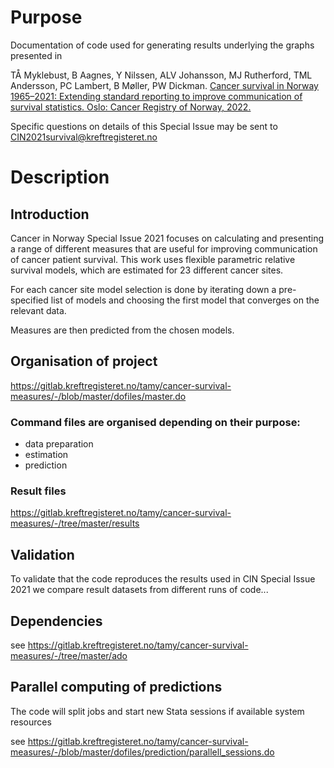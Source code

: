 # Purpose
Documentation of code used for generating results underlying the graphs presented in 

TÅ Myklebust, B Aagnes, Y Nilssen, ALV Johansson, MJ Rutherford, TML Andersson, PC Lambert,
B Møller, PW Dickman. [Cancer survival in Norway 1965–2021: Extending standard reporting to improve
communication of survival statistics. Oslo: Cancer Registry of Norway, 2022.](https://www.kreftregisteret.no/globalassets/cancer-in-norway/2021/cin2021si_202206072217.pdf)

Specific questions on details of this Special Issue may be sent to CIN2021survival@kreftregisteret.no

# Description

## Introduction
Cancer in Norway Special Issue 2021 focuses on calculating and presenting a range of different measures that are useful for improving communication of cancer patient survival. This work uses flexible parametric relative survival models, which are estimated for 23 different cancer sites. 

For each cancer site model selection is done by iterating down a pre-specified list of models and choosing the first model that converges on the relevant data. 

Measures are then predicted from the chosen models.

## Organisation of project

https://gitlab.kreftregisteret.no/tamy/cancer-survival-measures/-/blob/master/dofiles/master.do

### Command files are organised depending on their purpose: 

* data preparation
* estimation
* prediction


### Result files

https://gitlab.kreftregisteret.no/tamy/cancer-survival-measures/-/tree/master/results


## Validation
To validate that the code reproduces the results used in CIN Special Issue 2021 we compare result datasets from different runs of code... 

## Dependencies 

see https://gitlab.kreftregisteret.no/tamy/cancer-survival-measures/-/tree/master/ado

## Parallel computing of predictions

The code will split jobs and start new Stata sessions if available system resources

see https://gitlab.kreftregisteret.no/tamy/cancer-survival-measures/-/blob/master/dofiles/prediction/parallell_sessions.do



